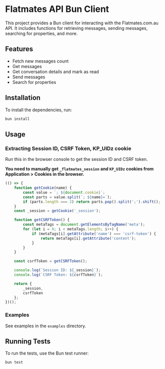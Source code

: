 # Flatmates API Bun Client

This project provides a Bun client for interacting with the Flatmates.com.au API. It includes functions for retrieving messages, sending messages, searching for properties, and more.

## Features

- Fetch new messages count
- Get messages
- Get conversation details and mark as read
- Send messages
- Search for properties

## Installation

To install the dependencies, run:

```sh
bun install
```

## Usage

### Extracting Session ID, CSRF Token, KP_UIDz cookie

Run this in the browser console to get the session ID and CSRF token.

**You need to manually get `_flatmates_session` and `KP_UIDz` cookies from Application > Cookies in the browser.**

```JavaScript
(() => {
    function getCookie(name) {
        const value = `; ${document.cookie}`;
        const parts = value.split(`; ${name}=`);
        if (parts.length === 2) return parts.pop().split(';').shift();
    }
    const _session = getCookie('_session');

    function getCSRFToken() {
        const metaTags = document.getElementsByTagName('meta');
        for (let i = 0; i < metaTags.length; i++) {
            if (metaTags[i].getAttribute('name') === 'csrf-token') {
                return metaTags[i].getAttribute('content');
            }
        }
    }

    const csrfToken = getCSRFToken();

    console.log(`Session ID: ${_session}`);
    console.log(`CSRF Token: ${csrfToken}`);

    return {
        _session,
        csrfToken
    };
})();
```

### Examples

See examples in the `examples` directory.

## Running Tests

To run the tests, use the Bun test runner:

```sh
bun test
```
